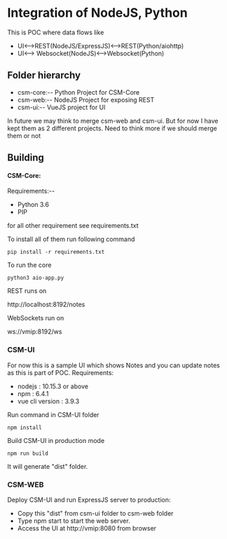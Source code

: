 # Integration of NodeJS, Python

This is POC where data flows like
- UI<-->REST(NodeJS/ExpressJS)<-->REST(Python/aiohttp)
- UI<--> Websocket(NodeJS)<-->Websocket(Python)


## Folder hierarchy

- csm-core:-- Python Project for CSM-Core
- csm-web:-- NodeJS Project for exposing REST
- csm-ui:-- VueJS project for UI 

In future we may think to merge csm-web and csm-ui. But for now I have kept them as 2 different projects. Need to think more if we should merge them or not


## Building


#### CSM-Core:
Requirements:-- 
- Python 3.6
- PIP

for all other requirement see requirements.txt

To install all of them run following command 

`pip install -r requirements.txt`

To run the core

   `python3 aio-app.py`

REST runs on

  http://localhost:8192/notes

WebSockets run on

  ws://vmip:8192/ws

### CSM-UI
For now this is a sample UI which shows Notes and you can update notes as this is part of POC.
Requirements:
- nodejs : 10.15.3 or above
- npm : 6.4.1
- vue cli version : 3.9.3

Run command in CSM-UI folder

 `npm install`

Build CSM-UI in production mode
 
 `npm run build` 

It will generate "dist" folder.

### CSM-WEB

Deploy CSM-UI and run ExpressJS server to production:
- Copy this "dist" from csm-ui folder to csm-web folder
- Type npm start to start the web server.
- Access the UI at http://vmip:8080 from browser
